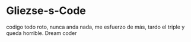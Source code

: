# Gliezse-s-Code
codigo todo roto, nunca anda nada, me esfuerzo de más, tardo el triple y queda horrible. Dream coder
